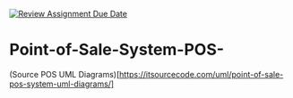 [![Review Assignment Due Date](https://classroom.github.com/assets/deadline-readme-button-22041afd0340ce965d47ae6ef1cefeee28c7c493a6346c4f15d667ab976d596c.svg)](https://classroom.github.com/a/B7Amgr7m)
# Point-of-Sale-System-POS-

(Source POS UML Diagrams)[https://itsourcecode.com/uml/point-of-sale-pos-system-uml-diagrams/]